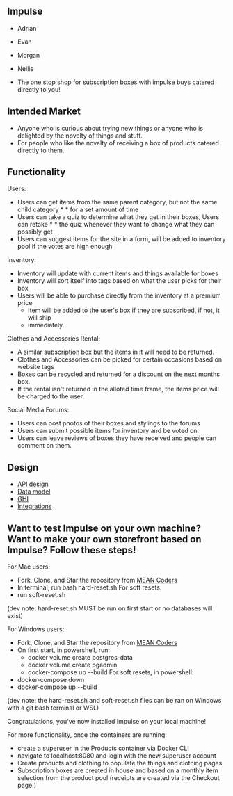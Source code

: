## Impulse

  * Adrian
  * Evan
  * Morgan
  * Nellie

  * The one stop shop for subscription boxes with impulse buys catered directly to you!


## Intended Market

  * Anyone who is curious about trying new things or anyone who is delighted by the novelty of things and stuff.
  * For people who like the novelty of receiving a box of products catered directly to them.


## Functionality

Users:
  * Users can get items from the same parent category, but not the same child category * * for a set amount of time
  * Users can take a quiz to determine what they get in their boxes, Users can retake * * the quiz whenever they want to change what they can possibly get
  * Users can suggest items for the site in a form, will be added to inventory pool if the votes are high enough

Inventory:
  * Inventory will update with current items and things available for boxes
  * Inventory will sort itself into tags based on what the user picks for their box
  * Users will be able to purchase directly from the inventory at a premium price
      * Item will be added to the user's box if they are subscribed, if not, it will ship
      * immediately.

Clothes and Accessories Rental:
  * A similar subscription box but the items in it will need to be returned.
  * Clothes and Accessories can be picked for certain occasions based on website tags
  * Boxes can be recycled and returned for a discount on the next months box.
  * If the rental isn't returned in the alloted time frame, the items price will be charged to the user.

Social Media Forums:
  * Users can post photos of their boxes and stylings to the forums
  * Users can submit possible items for inventory and be voted on.
  * Users can leave reviews of boxes they have received and people can comment on them.


## Design

* [API design](docs/apis.md)
* [Data model](docs/data-model.md)
* [GHI](docs/ghi.md)
* [Integrations](docs/integrations.md)



## Want to test Impulse on your own machine? Want to make your own storefront based on Impulse? Follow these steps!

For Mac users:
* Fork, Clone, and Star the repository from [MEAN Coders](https://gitlab.com/mean-coders/module-three-project)
* In terminal, run bash hard-reset.sh
For soft resets:
* run soft-reset.sh

(dev note: hard-reset.sh MUST be run on first start or no databases will exist)

For Windows users:
* Fork, Clone, and Star the repository from [MEAN Coders](https://gitlab.com/mean-coders/module-three-project)
* On first start, in powershell, run:
    * docker volume create postgres-data
    * docker volume create pgadmin
    * docker-compose up --build
For soft resets, in powershell:
* docker-compose down
* docker-compose up --build

(dev note: the hard-reset.sh and soft-reset.sh files can be ran on Windows with a git bash terminal or WSL)


Congratulations, you've now installed Impulse on your local machine!

For more functionality, once the containers are running:
* create a superuser in the Products container via Docker CLI
* navigate to localhost:8080 and login with the new superuser account
* Create products and clothing to populate the things and clothing pages
* Subscription boxes are created in house and based on a monthly item selection from the product pool (receipts are created via the Checkout page.)
